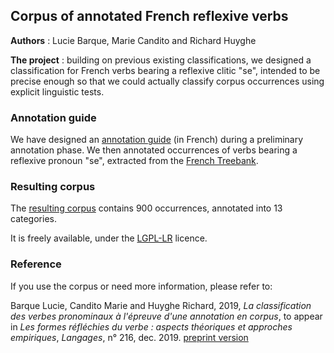 ## Corpus of annotated French reflexive verbs

**Authors** : Lucie Barque, Marie Candito and Richard Huyghe

**The project** : building on previous existing classifications, we designed a classification for French verbs bearing a reflexive clitic "se", intended to be precise enough so that we could actually classify corpus occurrences using explicit linguistic tests.


### Annotation guide

We have designed an [annotation guide](https://frenchreflverbs.github.io/French-Reflexive-Verbs/FrenchReflVerbs_guide_annotation_v1.0.pdf) (in French) during a preliminary annotation phase. We then annotated occurrences of verbs bearing a reflexive pronoun "se", extracted from the [French Treebank](http://ftb.linguist.univ-paris-diderot.fr/).

### Resulting corpus
The [resulting corpus](https://frenchreflverbs.github.io/French-Reflexive-Verbs/FTBse900_v1.0.zip) contains 900 occurrences, annotated into 13 categories.

It is freely available, under the [LGPL-LR](https://spdx.org/licenses/LGPLLR.html) licence.

### Reference

If you use the corpus or need more information, please refer to:

Barque Lucie, Candito Marie and Huyghe Richard, 2019, *La classification des verbes pronominaux à l'épreuve d'une annotation en corpus*, to appear in *Les formes réfléchies du verbe : aspects théoriques et approches empiriques*, *Langages*, n° 216, dec. 2019. [preprint version](https://frenchreflverbs.github.io/French-Reflexive-Verbs/langage_sev_barque_al_2019_preprint.pdf)





